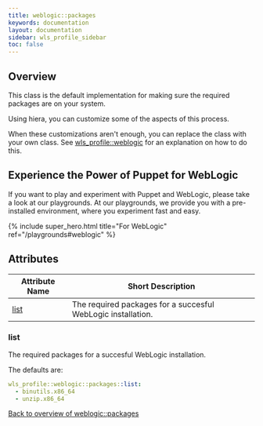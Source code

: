 ```yaml
---
title: weblogic::packages
keywords: documentation
layout: documentation
sidebar: wls_profile_sidebar
toc: false
---
```

## Overview


This class is the default implementation for making sure the required packages are on your system.

Using hiera, you can customize some of the aspects of this process.

When these customizations aren't enough, you can replace the class with your own class. See [wls_profile::weblogic](./weblogic.html) for an explanation on how to do this.






## Experience the Power of Puppet for WebLogic

If you want to play and experiment with Puppet and WebLogic, please take a look at our playgrounds. At our playgrounds, we provide you with a pre-installed environment, where you experiment fast and easy.

{% include super_hero.html title="For WebLogic" ref="/playgrounds#weblogic" %}


## Attributes



Attribute Name                   | Short Description                                            |
-------------------------------- | ------------------------------------------------------------ |
[list](#weblogic::packages_list) | The required packages for a succesful WebLogic installation. |




### list<a name='weblogic::packages_list'>

The required packages for a succesful WebLogic installation.

The defaults are:

```yaml
wls_profile::weblogic::packages::list:
  - binutils.x86_64
  - unzip.x86_64
```

[Back to overview of weblogic::packages](#attributes)
